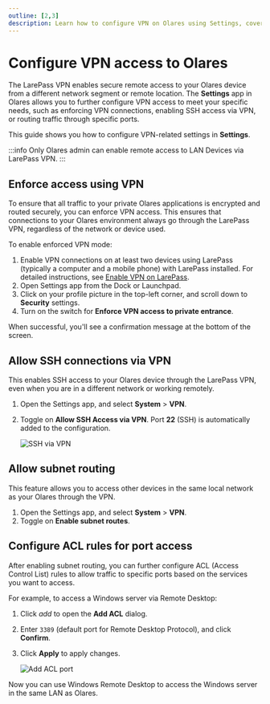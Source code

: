 ```yaml
---
outline: [2,3]
description: Learn how to configure VPN on Olares using Settings, covering VPN enforcement, SSH access, and subnet routing.
---
```

# Configure VPN access to Olares

The LarePass VPN enables secure remote access to your Olares device from a different network segment or remote location. The **Settings** app in Olares allows you to further configure VPN access to meet your specific needs, such as enforcing VPN connections, enabling SSH access via VPN, or routing traffic through specific ports.

This guide shows you how to configure VPN-related settings in **Settings**.

:::info
Only Olares admin can enable remote access to LAN Devices via LarePass VPN.
:::

## Enforce access using VPN

To ensure that all traffic to your private Olares applications is encrypted and routed securely, you can enforce VPN access. This ensures that connections to your Olares environment always go through the LarePass VPN, regardless of the network or device used.

To enable enforced VPN mode:

1. Enable VPN connections on at least two devices using LarePass (typically a computer and a mobile phone) with LarePass installed. For detailed instructions, see [Enable VPN on LarePass](/larepass/private-network.md).
2. Open Settings app from the Dock or Launchpad.
3. Click on your profile picture in the top-left corner, and scroll down to **Security** settings.
4. Turn on the switch for **Enforce VPN access to private entrance**.

When successful, you'll see a confirmation message at the bottom of the screen.


## Allow SSH connections via VPN
This enables SSH access to your Olares device through the LarePass VPN, even when you are in a different network or working remotely.

1. Open the Settings app, and select **System** > **VPN**.
2. Toggle on **Allow SSH Access via VPN**. Port **22** (SSH) is automatically added to the configuration.

   ![SSH via VPN](/images/manual/tasks/ssh-via-vpn.png#bordered)
## Allow subnet routing
This feature allows you to access other devices in the same local network as your Olares through the VPN.

1. Open the Settings app, and select **System** > **VPN**.
2. Toggle on **Enable subnet routes**.

## Configure ACL rules for port access
After enabling subnet routing, you can further configure ACL (Access Control List) rules to allow traffic to specific ports based on the services you want to access.

For example, to access a Windows server via Remote Desktop:
1. Click <i class="material-symbols-outlined">add</i> to open the **Add ACL** dialog.
2. Enter `3389` (default port for Remote Desktop Protocol), and click **Confirm**.
3. Click **Apply** to apply changes.

   ![Add ACL port](/images/manual/tasks/add-acl-port.png#bordered)

Now you can use Windows Remote Desktop to access the Windows server in the same LAN as Olares.